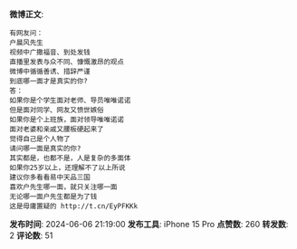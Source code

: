 **微博正文**: 
```
有网友问：
户晨风先生
视频中广撒福音、到处发钱
直播里发表与众不同、慷慨激昂的观点
微博中循循善诱、措辞严谨
到底哪一面才是真实的你?
答：
如果你是个学生面对老师、导员唯唯诺诺
但是面对同学、网友又愤世嫉俗
如果你是个上班族，面对领导唯唯诺诺
面对老婆和亲戚又腰板硬起来了
觉得自己是个人物了
请问哪一面是真实的你?
其实都是，也都不是，人是复杂的多面体
如果你25岁以上，还理解不了以上所说
建议你多看看易中天品三国
喜欢户先生哪一面，就只关注哪一面
无论哪一面户先生都是为了钱
这是毋庸置疑的 http://t.cn/EyPFKKk
```
**发布时间**: 2024-06-06 21:19:00
**发布工具**: iPhone 15 Pro
**点赞数**: 260
**转发数**: 2
**评论数**: 51
